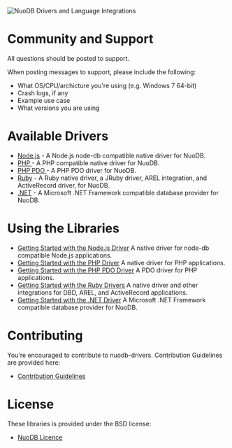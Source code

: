 ![NuoDB Drivers and Language Integrations](https://secure.gravatar.com/avatar/3441a3bcc3a4c29d13c2bca6d7ba93c0?s=140&d=https://a248.e.akamai.net/assets.github.com%2Fimages%2Fgravatars%2Fgravatar-orgs.png "NuoDB Database Drivers")

Community and Support
=====================

All questions should be posted to support.

When posting messages to support, please include the following:

* What OS/CPU/archicture you're using (e.g. Windows 7 64-bit)
* Crash logs, if any
* Example use case
* What versions you are using

Available Drivers
=================

* [Node.js](nuodb-drivers/tree/master/nodejs) - A Node.js node-db compatible native driver for NuoDB.
* [PHP ](nuodb-drivers/tree/master/php) - A PHP compatible native driver for NuoDB.
* [PHP PDO ](nuodb-drivers/tree/master/php_pdo) - A PHP PDO driver for NuoDB.
* [Ruby](nuodb-drivers/tree/master/ruby) - A Ruby native driver, a JRuby driver, AREL integration, and ActiveRecord driver, for NuoDB.
* [.NET](nuodb-drivers/tree/master/dotnet) - A Microsoft .NET Framework compatible database provider for NuoDB.

Using the Libraries
===================

* [Getting Started with the Node.js Driver](nuodb-drivers/tree/master/nodejs/README.md) A native driver for node-db compatible Node.js applications.
* [Getting Started with the PHP Driver](nuodb-drivers/tree/master/php/README.md) A native driver for PHP applications.
* [Getting Started with the PHP PDO Driver](nuodb-drivers/tree/master/php_pdo/README.md) A PDO driver for PHP applications.
* [Getting Started with the Ruby Drivers](nuodb-drivers/tree/master/ruby/README.md) A native driver and other integrations for DBD, AREL, and ActiveRecord applications.
* [Getting Started with the .NET Driver](nuodb-drivers/tree/master/dotnet/README.md) A Microsoft .NET Framework compatible database provider for NuoDB.

Contributing 
============

You're encouraged to contribute to nuodb-drivers. Contribution Guidelines are provided here:

* [Contribution Guidelines](nuodb-drivers/tree/master/CONTRIBUTING.md)

License
=======

These libraries is provided under the BSD license:

* [NuoDB Licence](nuodb-drivers/tree/master/LICENSE)
